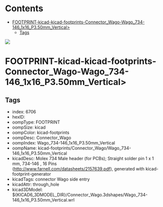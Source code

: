 



Contents
========

* [FOOTPRINT-kicad-kicad-footprints-Connector_Wago-Wago_734-146_1x16_P3.50mm_Vertical>](#footprint-kicad-kicad-footprints-connector_wago-wago_734-146_1x16_p350mm_vertical)
	* [Tags](#tags)
  
![][im]
# FOOTPRINT-kicad-kicad-footprints-Connector_Wago-Wago_734-146_1x16_P3.50mm_Vertical>

## Tags

- index: 6706
- hexID: 
- oompType: FOOTPRINT
- oompSize: kicad
- oompColor: kicad-footprints
- oompDesc: Connector_Wago
- oompIndex: Wago_734-146_1x16_P3.50mm_Vertical
- oompName: kicad-footprints/Connector_Wago/Wago_734-146_1x16_P3.50mm_Vertical
- kicadDesc: Molex 734 Male header (for PCBs); Straight solder pin 1 x 1 mm, 734-146 , 16 Pins (http://www.farnell.com/datasheets/2157639.pdf), generated with kicad-footprint-generator
- kicadTags: connector Wago  side entry
- kicadAttr: through_hole
- kicad3DModel: ${KICAD6_3DMODEL_DIR}/Connector_Wago.3dshapes/Wago_734-146_1x16_P3.50mm_Vertical.wrl



[im]: image.png
